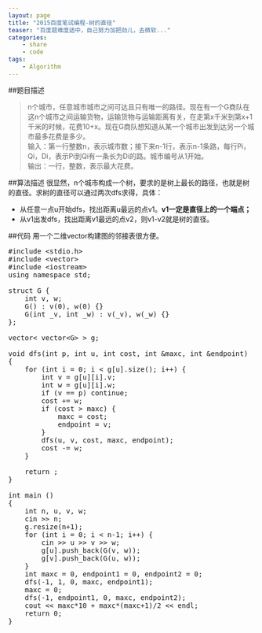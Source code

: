 ```yaml
---
layout: page
title: "2015百度笔试编程-树的直径"
teaser: "百度题难度适中，自己努力加把劲儿，去微软..."
categories:
    - share
    - code
tags:
    - Algorithm
---
```


##题目描述
> n个城市，任意城市城市之间可达且只有唯一的路径。现在有一个G商队在这n个城市之间运输货物，运输货物与运输距离有关，在走第x千米到第x+1千米的时候，花费10+x。现在G商队想知道从某一个城市出发到达另一个城市最多花费是多少。  
> 输入：第一行整数n，表示城市数；接下来n-1行，表示n-1条路，每行Pi，Qi，Di，表示Pi到Qi有一条长为Di的路。城市编号从1开始。  
> 输出：一行，整数，表示最大花费。

##算法描述
很显然，n个城市构成一个树，要求的是树上最长的路径，也就是树的直径。求树的直径可以通过两次dfs求得，具体：  
- 从任意一点u开始dfs，找出距离u最远的点v1。**v1一定是直径上的一个端点；**  
- 从v1出发dfs，找出距离v1最远的点v2，则v1-v2就是树的直径。

##代码
用一个二维vector构建图的邻接表很方便。  

<pre class="brush: cpp; highlight: [16] auto-links: true; collapse: true" id = "simplecode">
#include &lt;stdio.h&gt;
#include &lt;vector&gt;
#include &lt;iostream&gt;
using namespace std;

struct G {
    int v, w;
    G() : v(0), w(0) {}
    G(int _v, int _w) : v(_v), w(_w) {}
};

vector&lt; vector&lt;G&gt; &gt; g;

void dfs(int p, int u, int cost, int &amp;maxc, int &amp;endpoint)
{
    for (int i = 0; i &lt; g[u].size(); i++) {
        int v = g[u][i].v;
        int w = g[u][i].w;
        if (v == p) continue;
        cost += w;
        if (cost &gt; maxc) {
            maxc = cost;
            endpoint = v;
        }
        dfs(u, v, cost, maxc, endpoint);
        cost -= w;
    }

    return ;
}

int main ()
{
    int n, u, v, w;
    cin &gt;&gt; n;
    g.resize(n+1);
    for (int i = 0; i &lt; n-1; i++) {
        cin &gt;&gt; u &gt;&gt; v &gt;&gt; w;
        g[u].push_back(G(v, w));
        g[v].push_back(G(u, w));
    }
    int maxc = 0, endpoint1 = 0, endpoint2 = 0;
    dfs(-1, 1, 0, maxc, endpoint1);
    maxc = 0;
    dfs(-1, endpoint1, 0, maxc, endpoint2);
    cout &lt;&lt; maxc*10 + maxc*(maxc+1)/2 &lt;&lt; endl;
    return 0;
}
</pre>  
